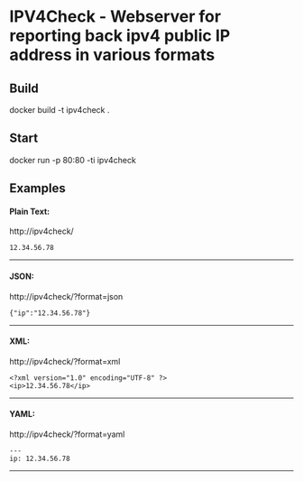 # IPV4Check - Webserver for reporting back ipv4 public IP address in various formats


## Build
docker build -t ipv4check .


## Start
 docker run -p 80:80 -ti ipv4check


## Examples

#### Plain Text:
http://ipv4check/


    12.34.56.78
____


#### JSON:
http://ipv4check/?format=json

    {"ip":"12.34.56.78"}
____


#### XML:
http://ipv4check/?format=xml

    <?xml version="1.0" encoding="UTF-8" ?>
    <ip>12.34.56.78</ip>

___


#### YAML:
http://ipv4check/?format=yaml

    ---
    ip: 12.34.56.78
____

